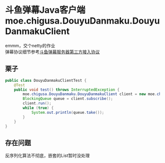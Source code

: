 斗鱼弹幕Java客户端 moe.chigusa.DouyuDanmaku.DouyuDanmakuClient
==================================
emmm，交个netty的作业  
弹幕协议细节参考[斗鱼弹幕服务器第三方接入协议](http://dev-bbs.douyutv.com/forum.php?mod=viewthread&tid=399&extra=page%3D1)

栗子
----
```java
public class DouyuDanmakuClientTest {
    @Test
    public void test() throws InterruptedException {
        moe.chigusa.DouyuDanmaku.DouyuDanmakuClient client = new moe.chigusa.DouyuDanmaku.DouyuDanmakuClient(96291);
        BlockingQueue queue = client.subscribe();
        client.run();
        while (true) {
            System.out.println(queue.take());
        }
    }
}
```
存在问题
--------
反序列化算法不彻底，嵌套的List暂时没处理
